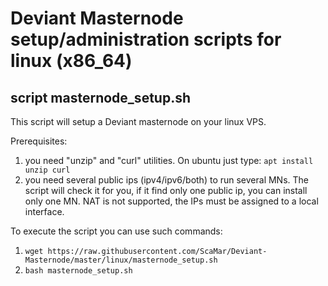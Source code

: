 # Deviant Masternode setup/administration scripts for linux (x86_64)<br />
## script masternode_setup.sh<br />
This script will setup a Deviant masternode on your linux VPS.

Prerequisites:
1. you need "unzip" and "curl" utilities.
On ubuntu just type:
```apt install unzip curl```
2. you need several public ips (ipv4/ipv6/both) to run several MNs. The script will check it for you, if it find only one public ip, you can install only one MN. NAT is not supported, the IPs must be assigned to a local interface.

To execute the script you can use such commands:
1. ```wget https://raw.githubusercontent.com/ScaMar/Deviant-Masternode/master/linux/masternode_setup.sh```
2. ```bash masternode_setup.sh```
